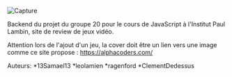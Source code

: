
![Capture](https://user-images.githubusercontent.com/90784495/146763730-5c1da727-1dff-41e0-a661-1050e19269a4.PNG)

Backend du projet du groupe 20 pour le cours de JavaScript à l'Institut Paul Lambin, site de review de jeux vidéo.

Attention lors de l'ajout d'un jeu, la cover doit être un lien vers une image comme ce site propose : https://alphacoders.com/

Auteurs: 
*13Samael13 
*leolamien 
*ragenford 
*ClementDedessus


